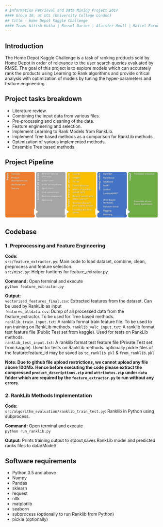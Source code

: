 ```yaml
---
# Information Retrieval and Data Mining Project 2017
#### Group 30, at UCL (University College London) 
## Title - Home Depot Kaggle Challenge
#### Team: Nitish Mutha | Russel Daries | Alaister Moull | Rafiel Faruq  
---  
```


## Introduction  
The Home Depot Kaggle Challenge is a task of ranking products sold by Home Depot in order of relevance to the user search queries evaluated by RMSE.
The goal of this project is to explore models which can accurately rank the products using Learning to Rank algorithms and provide critical
analysis with optimization of models by tuning the hyper-parameters and feature engineering.  

## Project tasks breakdown 
- Literature review.  
- Combining the input data from various files.  
- Pre-processing and cleaning of the data.  
- Feature engineering and selection.  
- Implement Learning to Rank Models from RankLib.  
- Implement Tree based methods as a comparison for RankLib methods.  
- Optimization of various implemented methods.  
- Ensemble Tree based methods.  

## Project Pipeline  
![Alt](/images/process.jpg "pipeline")  

## Codebase  
### 1. Preprocessing and Feature Engineering 

**Code:**  
`src/feature_extractor.py`: Main code to load dataset, combine, clean, preprocess and feature selection.  
`src/misc.py`: Helper funtions for feature_extrator.py.

**Command:** 
Open terminal and execute   
`python feature_extractor.py` 

**Output:**  
`vectorised_features_final.csv`: Extracted features from the dataset. Can be used by RankLib as input   
`features_alldata.csv`: Dump of all processed data from the feature_extractor. To be used for Tree based methods.  
`ranklib_train_input.txt`: A ranklib format train feature file. To be used to run training on RankLib methods.
`ranklib_valc_input.txt`: A ranklib format test feature file (Public Test set from kaggle). Used for tests on RankLib methods.  
`ranklib_test_input.txt`: A ranklib format test feature file (Private Test set from kaggle). Used for tests on RankLib methods.
  optionally pickle files of the feature:feature_id may be saved as `to_ranklib.pkl` & `from_ranklib.pkl`

__Note: Due to github file upload restrictions, we cannot upload any file above 100Mb. Hence before executing the code please extract the compressed `product_descriptions.zip` and `attributes.zip` under `data` folder which are required by the `feature_extractor.py` to run without any errors.__

### 2. RankLib Methods Implementation

**Code:**  
`src/algorithm_evaluation/ranklib_train_test.py`: Ranklib in Python using subprocess.  

**Command:** 
Open terminal and execute   
`python run_ranklib.py` 

**Output:** 
Prints training output to stdout,saves RankLib model and predicted ranks files to data/Model/


## Software requirements  
* Python 3.5 and above
* Numpy
* Pandas
* sklearn
* request
* nltk
* matplotlib
* seaborn
* subprocess (optionally to run Ranklib from Python)
* pickle (optionally)



